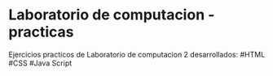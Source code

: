 # Laboratorio de computacion - practicas
Ejercicios practicos de Laboratorio de computacion 2 desarrollados:
#HTML
#CSS
#Java Script
